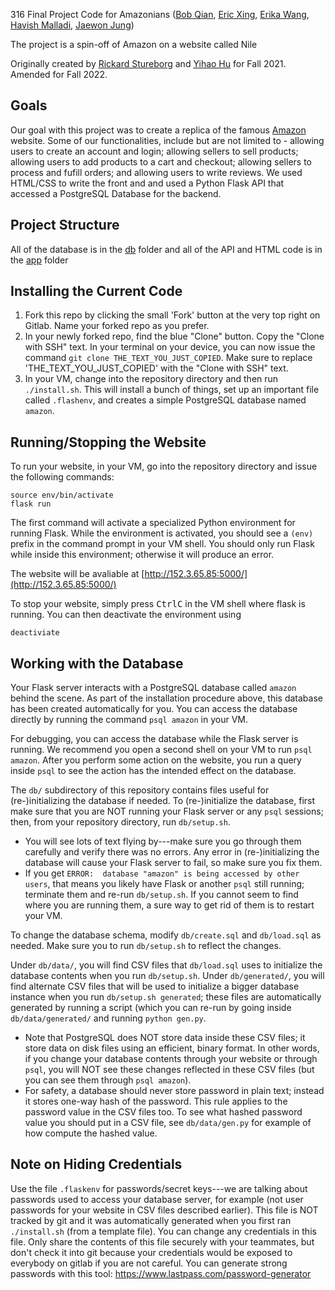 316 Final Project Code for Amazonians ([Bob Qian](https://www.linkedin.com/in/bob-qian/), 
[Eric Xing](https://www.linkedin.com/in/eric-xing/), [Erika Wang](https://www.linkedin.com/in/erikawang2024/), [Havish Malladi](https://www.linkedin.com/in/havish-malladi/), [Jaewon Jung](https://www.linkedin.com/in/jaewon-jung-09b568180/))

The project is a spin-off of Amazon on a website called Nile

Originally created by [Rickard Stureborg](http://www.rickard.stureborg.com) and [Yihao Hu](https://www.linkedin.com/in/yihaoh/) for Fall 2021.
Amended for Fall 2022.

## Goals

Our goal with this project was to create a replica of the famous [Amazon](https://www:amazon.com) website. Some of our functionalities, include but are not limited to - allowing users to create an account and login; allowing sellers to sell products; allowing users to add products to a cart and checkout; allowing sellers to process and fufill orders; and allowing users to write reviews. We used HTML/CSS to write the front and and used a Python Flask API that accessed a PostgreSQL Database for the backend. 

## Project Structure

All of the database is in the [db](/db/) folder and all of the API and HTML code is in the [app](/app/) folder

## Installing the Current Code

1. Fork this repo by clicking the small 'Fork' button at the very top right on Gitlab.
   Name your forked repo as you prefer.
2. In your newly forked repo, find the blue "Clone" button.
   Copy the "Clone with SSH" text.
   In your terminal on your device, you can now issue the command `git clone THE_TEXT_YOU_JUST_COPIED`.
   Make sure to replace 'THE_TEXT_YOU_JUST_COPIED' with the "Clone with SSH" text.
3. In your VM, change into the repository directory and then run `./install.sh`.
   This will install a bunch of things, set up an important file called `.flashenv`, and creates a simple PostgreSQL database named `amazon`.

## Running/Stopping the Website

To run your website, in your VM, go into the repository directory and issue the following commands:
```
source env/bin/activate
flask run
```
The first command will activate a specialized Python environment for running Flask.
While the environment is activated, you should see a `(env)` prefix in the command prompt in your VM shell.
You should only run Flask while inside this environment; otherwise it will produce an error.

The website will be avaliable at [http://152.3.65.85:5000/](http://152.3.65.85:5000/)

To stop your website, simply press <kbd>Ctrl</kbd><kbd>C</kbd> in the VM shell where flask is running.
You can then deactivate the environment using
```
deactiviate
```

## Working with the Database

Your Flask server interacts with a PostgreSQL database called `amazon` behind the scene.
As part of the installation procedure above, this database has been created automatically for you.
You can access the database directly by running the command `psql amazon` in your VM.

For debugging, you can access the database while the Flask server is running.
We recommend you open a second shell on your VM to run `psql amazon`.
After you perform some action on the website, you run a query inside `psql` to see the action has the intended effect on the database.

The `db/` subdirectory of this repository contains files useful for (re-)initializing the database if needed.
To (re-)initialize the database, first make sure that you are NOT running your Flask server or any `psql` sessions; then, from your repository directory, run `db/setup.sh`.
* You will see lots of text flying by---make sure you go through them carefully and verify there was no errors.
  Any error in (re-)initializing the database will cause your Flask server to fail, so make sure you fix them.
* If you get `ERROR:  database "amazon" is being accessed by other users`, that means you likely have Flask or another `psql` still running; terminate them and re-run `db/setup.sh`.
  If you cannot seem to find where you are running them, a sure way to get rid of them is to restart your VM.

To change the database schema, modify `db/create.sql` and `db/load.sql` as needed.
Make sure you to run `db/setup.sh` to reflect the changes.

Under `db/data/`, you will find CSV files that `db/load.sql` uses to initialize the database contents when you run `db/setup.sh`.
Under `db/generated/`, you will find alternate CSV files that will be used to initialize a bigger database instance when you run `db/setup.sh generated`; these files are automatically generated by running a script (which you can re-run by going inside `db/data/generated/` and running `python gen.py`.
* Note that PostgreSQL does NOT store data inside these CSV files; it store data on disk files using an efficient, binary format.
  In other words, if you change your database contents through your website or through `psql`, you will NOT see these changes reflected in these CSV files (but you can see them through `psql amazon`).
* For safety, a database should never store password in plain text; instead it stores one-way hash of the password.
  This rule applies to the password value in the CSV files too.
  To see what hashed password value you should put in a CSV file, see `db/data/gen.py` for example of how compute the hashed value.

## Note on Hiding Credentials

Use the file `.flaskenv` for passwords/secret keys---we are talking about passwords used to access your database server, for example (not user passwords for your website in CSV files described earlier).
This file is NOT tracked by git and it was automatically generated when you first ran `./install.sh` (from a template file).
You can change any credentials in this file.
Only share the contents of this file securely with your teammates, but don't check it into git because your credentials would be exposed to everybody on gitlab if you are not careful.
You can generate strong passwords with this tool: https://www.lastpass.com/password-generator

